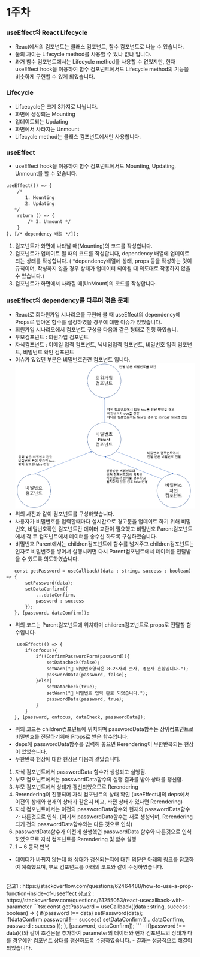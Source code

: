# 1주차

### useEffect와 React Lifecycle
 - React에서의 컴포넌트는 클래스 컴포넌트, 함수 컴포넌트로 나눌 수 있습니다.
 - 둘의 차이는 Lifecycle method를 사용할 수 있냐 없냐 입니다.
 - 과거 함수 컴포넌트에서는 Lifecycle method를 사용할 수 없었지만, 현재 useEffect hook을 이용하여 함수 컴포넌트에서도 Lifecycle method의 기능을 비슷하게 구현할 수 있게 되었습니다.

 ### Lifecycle
 - Lifcecycle은 크게 3가지로 나뉩니다.
 - 화면에 생성되는 Mounting
 - 업데이트되는 Updating
 - 화면에서 사라지는 Unmount
 - Lifecycle method는 클래스 컴포넌트에서만 사용합니다.

### useEffect
 - useEffect hook을 이용하여 함수 컴포넌트에서도 Mounting, Updating, Unmount를 할 수 있습니다.
 ```tsx
 useEffect(() => {
     /* 
        1. Mounting 
        2. Updating 
    */
     return () => {
         /* 3. Unmount */
     }
 }, [/* dependency 배열 */]);
 ```
 1. 컴포넌트가 화면에 나타날 때(Mounting)의 코드를 작성합니다.
 2. 컴포넌트가 업데이트 될 때의 코드를 작성합니다, dependency 배열에 업데이트 되는 상태를 작성합니다. ( *dependency배열에 상태, props 등을 작성하는 것이 규칙이며, 작성하지 않을 경우 상태가 업데이터 되야될 때 의도대로 작동하지 않을 수 있습니다.)
 3. 컴포넌트가 화면에서 사라질 때(UnMount)의 코드를 작성합니다.

### useEffect의 dependency를 다루며 겪은 문제
 - React로 회다원가입 시나리오를 구현해 볼 때 useEffect의 dependency에 Props로 받아온 함수를 설정하였을 경우에 대한 이슈가 있었습니다.
 - 회원가입 시나리오에서 컴포넌트 구성을 다음과 같은 형태로 진행 하였습니.
 - 부모컴포넌트 : 회원가입 컴포넌트
 - 자식컴포넌트 : 이메일 입력 컴포넌트, 닉네임입력 컴포넌트, 비밀번호 입력 컴포넌트, 비밀번호 확인 컴포넌트
 - 이슈가 있었던 부분은 비밀번호관련 컴포넌트 입니다.
![pw-component](./myeongjun/pw-component.png)
 - 위의 사진과 같이 컴포넌트를 구성하였습니다.
 - 사용자가 비밀번호를 입력할때마다 실시간으로 경고문을 업데이트 하기 위해 비밀번호, 비밀번호확인 컴포넌트간 데이터 교환이 필요했고 비밀번호 Parent컴포넌트에서 각 두 컴포넌트에서 데이터를 송수신 하도록 구성하였습니다.
 - 비밀번호 Parent에서는 children컴포넌트에 함수를 넘겨주고 children컴포넌트는 인자로 비밀번호를 넣어서 실행시키면 다시 Parent컴포넌트에서 데이터를 전달받을 수 있도록 의도하였습니다.
 ```tsx
    const getPassword = useCallback((data : string, success : boolean) => {
        setPassword(data);
        setDataConfirm({
            ...dataConfirm,
            password : success
        });
    }, [password, dataConfirm]);
 ```
 - 위의 코드는 Parent컴포넌트에 위치하며 children컴포넌트로 props로 전달할 함수입니다.
 ```tsx
     useEffect(() => {
        if(onfocus){
            if(!ConfirmPasswordForm(password)){
                setDatacheck(false);
                setWarn("🙁 비밀번호양식은 8~25자리 숫자, 영문자 혼합입니다.");                
                passwordData(password, false);
            }else{
                setDatacheck(true);
                setWarn("🙂 비밀번호 입력 완료 되었습니다.");
                passwordData(password, true);
            }
        }
    }, [password, onfocus, dataCheck, passwordData]);
 ```
 - 위의 코드는 children컴포넌트에 위치하며 passwordData함수는 상위컴포넌트로 비밀번호를 전달하기위해 Props로 받은 함수입니다.
 - deps에 passwordData함수를 입력해 놓으면 Rerendering이 무한반복되는 현상이 있었습니다.
 - 무한반복 현상에 대한 현상은 다음과 같았습니다.
 1. 자식 컴포넌트에서 passwordData 함수가 생성되고 실행됨.
 2. 부모 컴포넌트에서는 passwordData함수의 실행 결과를 받아 상태를 갱신함.
 3. 부모 컴포넌트에서 상태가 갱신되었으므로 Rerendering
 4. Rerendering이 진행되며 자식 컴포넌트의 상태 확인 (useEffect내의 deps에서 이전의 상태와 현재의 상태가 같은지 비교, 바뀐 상태가 있다면 Rerendering)
 5. 자식 컴포넌트에서는 이전의 passwordData함수와 현재의 passwordData함수가 다른것으로 인식. (여기서 passwordData함수는 새로 생성되며, Rerendering되기 전의 passwordData함수와는 다른 것으로 인식)
 6. passwordData함수가 이전에 실행했던 passwordData 함수와 다른것으로 인식하였으므로 자식 컴포넌트를 Rerendering 및 함수 실행
 7. 1 ~ 6 동작 반복
 - 데이터가 바뀌지 않는데 왜 상태가 갱신되는지에 대한 의문은 아래의 링크를 참고하여 예측했으며, 부모 컴포넌트를 아래의 코드와 같이 수정하였습니다.
 <br/>
 참고1 : https://stackoverflow.com/questions/62464488/how-to-use-a-prop-function-inside-of-useeffect
 참고2 : https://stackoverflow.com/questions/61255053/react-usecallback-with-parameter
 ```tsx
    const getPassword = useCallback((data : string, success : boolean) => {
        if(password !== data) setPassword(data);
        if(dataConfirm.password !== success)
            setDataConfirm({
                ...dataConfirm,
                password : success
            });
    }, [password, dataConfirm]);
 ```
 - if(password !== data){}와 같이 조건문을 추가하여 parameter의 데이터와 현재 컴포넌트의 상태가 다를 경우에만 컴포넌트 상태를 갱신하도록 수정하였습니다.
 - 결과는 성공적으로 해결이 되었습니다.